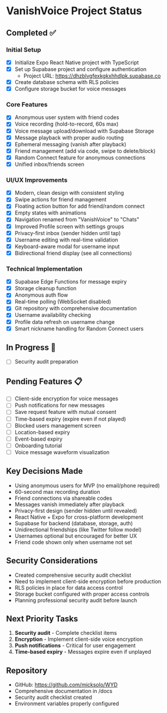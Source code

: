 # VanishVoice Project Status

## Completed ✅

### Initial Setup
- [x] Initialize Expo React Native project with TypeScript
- [x] Set up Supabase project and configure authentication
  - Project URL: https://dhzblvgfexkgkxhhdlpk.supabase.co
- [x] Create database schema with RLS policies
- [x] Configure storage bucket for voice messages

### Core Features
- [x] Anonymous user system with friend codes
- [x] Voice recording (hold-to-record, 60s max)
- [x] Voice message upload/download with Supabase Storage
- [x] Message playback with proper audio routing
- [x] Ephemeral messaging (vanish after playback)
- [x] Friend management (add via code, swipe to delete/block)
- [x] Random Connect feature for anonymous connections
- [x] Unified inbox/friends screen

### UI/UX Improvements
- [x] Modern, clean design with consistent styling
- [x] Swipe actions for friend management
- [x] Floating action button for add friend/random connect
- [x] Empty states with animations
- [x] Navigation renamed from "VanishVoice" to "Chats"
- [x] Improved Profile screen with settings groups
- [x] Privacy-first inbox (sender hidden until tap)
- [x] Username editing with real-time validation
- [x] Keyboard-aware modal for username input
- [x] Bidirectional friend display (see all connections)

### Technical Implementation
- [x] Supabase Edge Functions for message expiry
- [x] Storage cleanup function
- [x] Anonymous auth flow
- [x] Real-time polling (WebSocket disabled)
- [x] Git repository with comprehensive documentation
- [x] Username availability checking
- [x] Profile data refresh on username change
- [x] Smart nickname handling for Random Connect users

## In Progress 🔄
- [ ] Security audit preparation

## Pending Features 📋
- [ ] Client-side encryption for voice messages
- [ ] Push notifications for new messages
- [ ] Save request feature with mutual consent
- [ ] Time-based expiry (expire even if not played)
- [ ] Blocked users management screen
- [ ] Location-based expiry
- [ ] Event-based expiry
- [ ] Onboarding tutorial
- [ ] Voice message waveform visualization

## Key Decisions Made
- Using anonymous users for MVP (no email/phone required)
- 60-second max recording duration
- Friend connections via shareable codes
- Messages vanish immediately after playback
- Privacy-first design (sender hidden until revealed)
- React Native + Expo for cross-platform development
- Supabase for backend (database, storage, auth)
- Unidirectional friendships (like Twitter follow model)
- Usernames optional but encouraged for better UX
- Friend code shown only when username not set

## Security Considerations
- Created comprehensive security audit checklist
- Need to implement client-side encryption before production
- RLS policies in place for data access control
- Storage bucket configured with proper access controls
- Planning professional security audit before launch

## Next Priority Tasks
1. **Security audit** - Complete checklist items
2. **Encryption** - Implement client-side voice encryption
3. **Push notifications** - Critical for user engagement
4. **Time-based expiry** - Messages expire even if unplayed

## Repository
- GitHub: https://github.com/micksolo/WYD
- Comprehensive documentation in /docs
- Security audit checklist created
- Environment variables properly configured